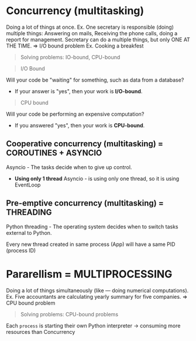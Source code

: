 
# Concurrency (multitasking)

Doing a lot of things at once. 
Ex. One secretary is responsible (doing) multiple things: Answering on mails, Receiving the phone calls, doing a report for management. Secretary can do a multiple things, but only ONE AT THE TIME. => I/O bound problem
Ex. Cooking a breakfest

> Solving problems: IO-bound, CPU-bound

> I/O Bound

Will your code be "waiting" for something, such as data from a database?
- If your answer is "yes", then your work is **I/O-bound**.

> CPU bound

Will your code be performing an expensive computation?
- If you answered "yes", then your work is **CPU-bound**.

## Cooperative concurrency (multitasking) = COROUTINES + ASYNCIO

Asyncio - The tasks decide when to give up control.

- **Using only 1 thread** 
Asyncio - is using only one thread, so it is using EventLoop

## Pre-emptive concurrency (multitasking) = THREADING

Python threading - The operating system decides when to switch tasks external to Python.

Every new thread created in same process (App) will have a same PID (process ID)

# Pararellism  = MULTIPROCESSING

Doing a lot of things simultaneously (like — doing numerical computations). Ex. Five accountants are calculating yearly summary for five companies. => CPU bound problem 

> Solving problems: CPU-bound problems

Each `process` is starting their own Python interpreter -> consuming more resources than Concurrency
